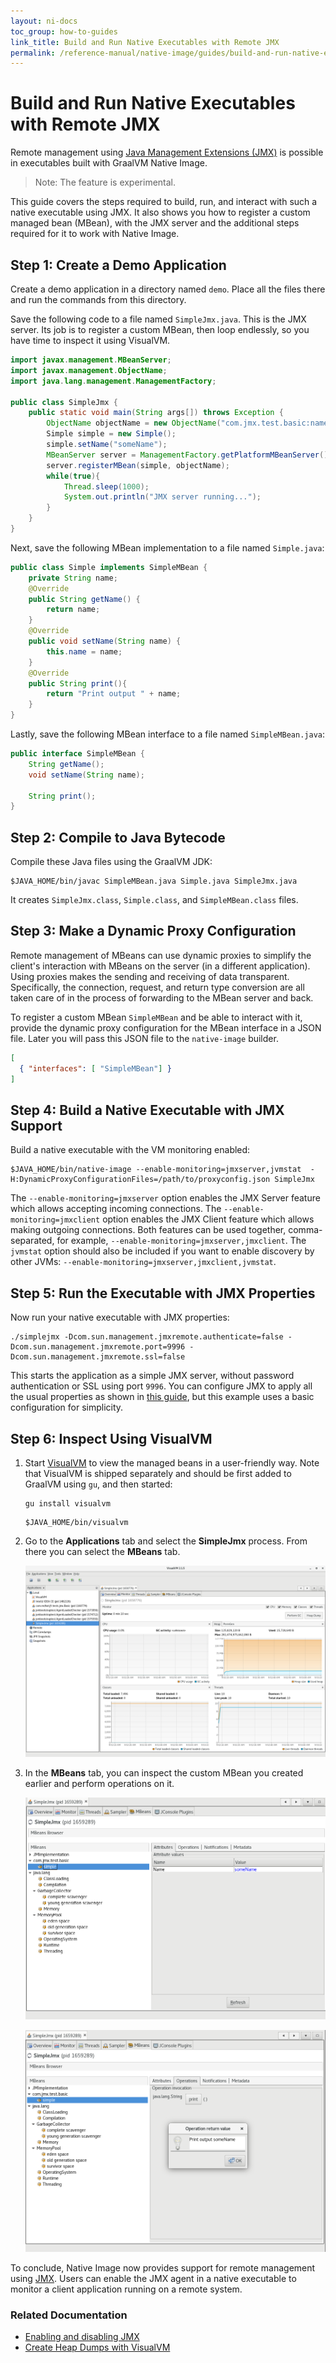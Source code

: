 ```yaml
---
layout: ni-docs
toc_group: how-to-guides
link_title: Build and Run Native Executables with Remote JMX
permalink: /reference-manual/native-image/guides/build-and-run-native-executable-with-remote-jmx/
---
```


# Build and Run Native Executables with Remote JMX

Remote management using [Java Management Extensions (JMX)](https://www.oracle.com/java/technologies/javase/javamanagement.html) is possible in executables built with GraalVM Native Image.

> Note: The feature is experimental.

This guide covers the steps required to build, run, and interact with such a native executable using JMX.
It also shows you how to register a custom managed bean (MBean), with the JMX server and the additional steps required for it to work with Native Image.

## Step 1: Create a Demo Application

Create a demo application in a directory named `demo`. Place all the files there and run the commands from this directory.

Save the following code to a file named `SimpleJmx.java`. This is the JMX server. Its job is to register a custom MBean, then loop endlessly, so you have time to inspect it using VisualVM.

```java
import javax.management.MBeanServer;
import javax.management.ObjectName;
import java.lang.management.ManagementFactory;

public class SimpleJmx {
    public static void main(String args[]) throws Exception {
        ObjectName objectName = new ObjectName("com.jmx.test.basic:name=simple");
        Simple simple = new Simple();
        simple.setName("someName");
        MBeanServer server = ManagementFactory.getPlatformMBeanServer();
        server.registerMBean(simple, objectName);
        while(true){
            Thread.sleep(1000);
            System.out.println("JMX server running...");
        }
    }
}
```

Next, save the following MBean implementation to a file named `Simple.java`:

```java
public class Simple implements SimpleMBean {
    private String name;
    @Override
    public String getName() {
        return name;
    }
    @Override
    public void setName(String name) {
        this.name = name;
    }
    @Override
    public String print(){
        return "Print output " + name;
    }
}
```

Lastly, save the following MBean interface to a file named `SimpleMBean.java`:

```java
public interface SimpleMBean {
    String getName();
    void setName(String name);

    String print();
}
```

## Step 2: Compile to Java Bytecode

Compile these Java files using the GraalVM JDK:

```shell 
$JAVA_HOME/bin/javac SimpleMBean.java Simple.java SimpleJmx.java
```
It creates `SimpleJmx.class`, `Simple.class`, and `SimpleMBean.class` files.

## Step 3: Make a Dynamic Proxy Configuration

Remote management of MBeans can use dynamic proxies to simplify the client's interaction with MBeans on the server (in a different application). 
Using proxies makes the sending and receiving of data transparent. 
Specifically, the connection, request, and return type conversion are all taken care of in the process of forwarding to the MBean server and back.

To register a custom MBean `SimpleMBean` and be able to interact with it, provide the dynamic proxy configuration for the MBean interface in a JSON file.
Later you will pass this JSON file to the `native-image` builder.

```json
[
  { "interfaces": [ "SimpleMBean"] }
]
```

## Step 4: Build a Native Executable with JMX Support

Build a native executable with the VM monitoring enabled:

```shell
$JAVA_HOME/bin/native-image --enable-monitoring=jmxserver,jvmstat  -H:DynamicProxyConfigurationFiles=/path/to/proxyconfig.json SimpleJmx

```
The `--enable-monitoring=jmxserver` option enables the JMX Server feature which allows accepting incoming connections.
The `--enable-monitoring=jmxclient` option enables the JMX Client feature which allows making outgoing connections.
Both features can be used together, comma-separated, for example, `--enable-monitoring=jmxserver,jmxclient`. 
The `jvmstat` option should also be included if you want to enable discovery by other JVMs: `--enable-monitoring=jmxserver,jmxclient,jvmstat`.

## Step 5: Run the Executable with JMX Properties

Now run your native executable with JMX properties:

```shell
./simplejmx -Dcom.sun.management.jmxremote.authenticate=false -Dcom.sun.management.jmxremote.port=9996 -Dcom.sun.management.jmxremote.ssl=false
```
This starts the application as a simple JMX server, without password authentication or SSL using port `9996`. 
You can configure JMX to apply all the usual properties as shown in [this guide](https://docs.oracle.com/javadb/10.10.1.2/adminguide/radminjmxenabledisable.html), but this example uses a basic configuration for simplicity.

## Step 6: Inspect Using VisualVM

1. Start [VisualVM](https://visualvm.github.io/) to view the managed beans in a user-friendly way. Note that VisualVM is shipped separately and should be first added to GraalVM using `gu`, and then started:

    ```shell
    gu install visualvm
    ```
    ```shell
    $JAVA_HOME/bin/visualvm
    ```

2. Go to the **Applications** tab and select the **SimpleJmx** process. From there you can select the **MBeans** tab.

    ![Remote JMX](img/rjmx_monitor.png)

3. In the **MBeans** tab, you can inspect the custom MBean you created earlier and perform operations on it.

    ![Custom MBean Attributes](img/rjmx_attributes.png)

    ![Custom MBean Operations](img/rjmx_operations.png)

To conclude, Native Image now provides support for remote management using [JMX](https://www.oracle.com/java/technologies/javase/javamanagement.html). Users can enable the JMX agent in a native executable to monitor a client application running on a remote system.

### Related Documentation
- [Enabling and disabling JMX](https://docs.oracle.com/javadb/10.10.1.2/adminguide/radminjmxenabledisable.html)
- [Create Heap Dumps with VisualVM](create-heap-dump-from-native-executable.md)